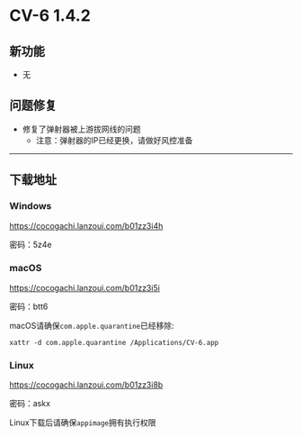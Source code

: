 # CV-6 1.4.2

## 新功能

- 无

## 问题修复

- 修复了弹射器被上游拔网线的问题
  - 注意：弹射器的IP已经更换，请做好风控准备


----

## 下载地址

### Windows

https://cocogachi.lanzoui.com/b01zz3i4h

密码：5z4e

### macOS

https://cocogachi.lanzoui.com/b01zz3i5i

密码：btt6

macOS请确保`com.apple.quarantine`已经移除:

```
xattr -d com.apple.quarantine /Applications/CV-6.app 

```


### Linux

https://cocogachi.lanzoui.com/b01zz3i8b

密码：askx

Linux下载后请确保`appimage`拥有执行权限